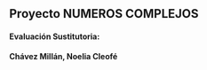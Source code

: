 #
## Proyecto **NUMEROS COMPLEJOS**

#### Evaluación Sustitutoria:
#### Chávez Millán, Noelia Cleofé
